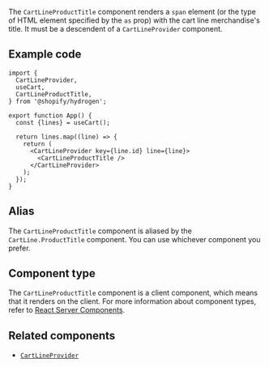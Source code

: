 <!-- This file is generated from the source code. Edit the files in /packages/hydrogen/src/components/CartLineProductTitle and run 'yarn generate-docs' at the root of this repo. -->

The `CartLineProductTitle` component renders a `span` element (or the type of HTML element specified by
the `as` prop) with the cart line merchandise's title. It must be a descendent of a `CartLineProvider` component.

## Example code

```tsx
import {
  CartLineProvider,
  useCart,
  CartLineProductTitle,
} from '@shopify/hydrogen';

export function App() {
  const {lines} = useCart();

  return lines.map((line) => {
    return (
      <CartLineProvider key={line.id} line={line}>
        <CartLineProductTitle />
      </CartLineProvider>
    );
  });
}
```

## Alias

The `CartLineProductTitle` component is aliased by the `CartLine.ProductTitle` component. You can use whichever component you prefer.

## Component type

The `CartLineProductTitle` component is a client component, which means that it renders on the client. For more information about component types, refer to [React Server Components](/api/hydrogen/framework/react-server-components).

## Related components

- [`CartLineProvider`](/api/hydrogen/components/cart/cartlineprovider)
